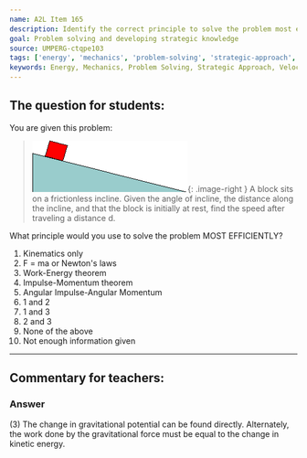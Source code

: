 ```yaml
---
name: A2L Item 165
description: Identify the correct principle to solve the problem most efficiently.
goal: Problem solving and developing strategic knowledge
source: UMPERG-ctqpe103
tags: ['energy', 'mechanics', 'problem-solving', 'strategic-approach', 'velocity']
keywords: Energy, Mechanics, Problem Solving, Strategic Approach, Velocity
---
```


## The question for students:

You are given this problem:

<blockquote>

![Item165_fig1.gif](../images/Item165_fig1.gif){: .image-right } A
block sits on a frictionless incline. Given the angle of incline, the
distance along the incline, and that the block is initially at rest,
find the speed after traveling a distance d.

</blockquote>

What principle would you use to solve the problem MOST EFFICIENTLY?

1. Kinematics only
2. F = ma or Newton's laws
3. Work-Energy theorem
4. Impulse-Momentum theorem
5. Angular Impulse-Angular Momentum
6. 1 and 2
7. 1 and 3
8. 2 and 3
9. None of the above
10. Not enough information given



<hr/>

## Commentary for teachers:

### Answer 

(3) The change in gravitational potential can be found directly.
Alternately, the work done by the gravitational force must be equal to
the change in kinetic energy.
